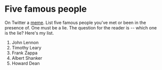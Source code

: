 # Five famous people
On Twitter a <a href="https://twitter.com/MattWaldman/status/1284561201813499905">meme</a>. List five famous people you've met or been in the presence of. One must be a lie. The question for the reader is -- which one is the lie? Here's my list.
1. John Lennon
2. Timothy Leary
3. Frank Zappa
4. Albert Shanker
5. Howard Dean

